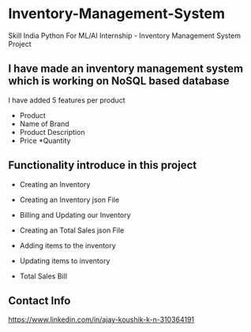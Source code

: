 # Inventory-Management-System
Skill India Python For ML/AI Internship - Inventory Management System Project



## I have made an inventory management system which is working on NoSQL based database

I have added 5 features per product

* Product
* Name of Brand
* Product Description
* Price
*Quantity



## Functionality introduce in this project

  * Creating an Inventory
  
  * Creating an Inventory json File
  
  * Billing and Updating our Inventory
  
  * Creating an Total Sales json File
  
  * Adding items to the inventory
  
  * Updating items to inventory
  
  * Total Sales Bill

## Contact Info
https://www.linkedin.com/in/ajay-koushik-k-n-310364191
